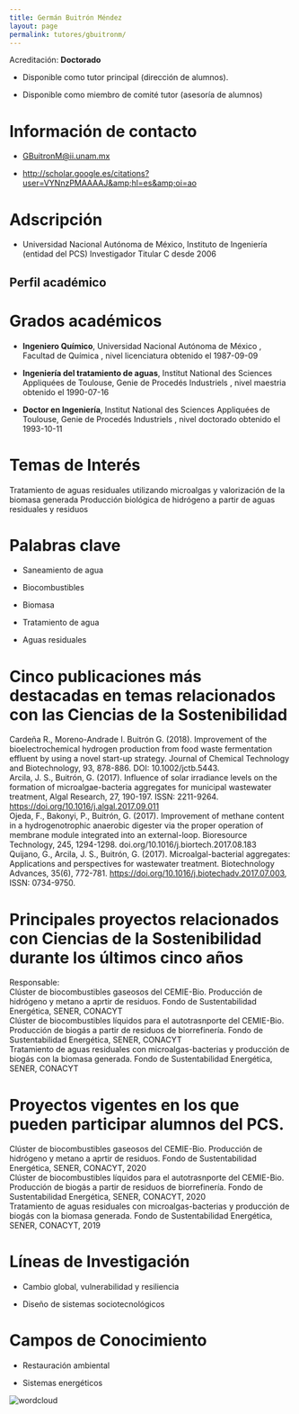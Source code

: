 ```yaml
---
title: Germán Buitrón Méndez
layout: page
permalink: tutores/gbuitronm/
---
```


Acreditación: **Doctorado**


 - Disponible como tutor principal (dirección de alumnos).


 - Disponible como miembro de comité tutor (asesoría de alumnos)





# Información de contacto

 - <GBuitronM@ii.unam.mx>


 - <a href="http://scholar.google.es/citations?user=VYNnzPMAAAAJ&amp;hl=es&amp;oi=ao" rel="nofollow">http://scholar.google.es/citations?user=VYNnzPMAAAAJ&amp;hl=es&amp;oi=ao</a>




# Adscripción


 - Universidad Nacional Autónoma de México, Instituto de Ingeniería (entidad del PCS)    Investigador Titular C desde 2006
 





## Perfil académico


# Grados académicos


 - **Ingeniero Químico**, Universidad Nacional Autónoma de México , Facultad de Química , nivel licenciatura obtenido el 1987-09-09

 - **Ingeniería del tratamiento de aguas**, Institut National des Sciences Appliquées de Toulouse, Genie de Procedés Industriels , nivel maestria obtenido el 1990-07-16

 - **Doctor en Ingeniería**, Institut National des Sciences Appliquées de Toulouse, Genie de Procedés Industriels , nivel doctorado obtenido el 1993-10-11




# Temas de Interés

Tratamiento de aguas residuales utilizando microalgas y valorización de la biomasa generada Producción biológica de hidrógeno a partir de aguas residuales y residuos



# Palabras clave


 - Saneamiento de agua

 - Biocombustibles

 - Biomasa

 - Tratamiento de agua

 - Aguas residuales




# Cinco publicaciones más destacadas en temas relacionados con las Ciencias de la Sostenibilidad

Cardeña R., Moreno-Andrade I. Buitrón G. (2018). Improvement of the bioelectrochemical hydrogen production from food waste fermentation effluent by using a novel start-up strategy. Journal of Chemical Technology and Biotechnology, 93, 878-886. DOI: 10.1002/jctb.5443. <br />Arcila, J. S., Buitrón, G. (2017). Influence of solar irradiance levels on the formation of microalgae-bacteria aggregates for municipal wastewater treatment, Algal Research, 27, 190-197. ISSN: 2211-9264. https://doi.org/10.1016/j.algal.2017.09.011<br />Ojeda, F., Bakonyi, P., Buitrón, G. (2017). Improvement of methane content in a hydrogenotrophic anaerobic digester via the proper operation of membrane module integrated into an external-loop. Bioresource Technology, 245, 1294-1298. doi.org/10.1016/j.biortech.2017.08.183<br />Quijano, G., Arcila, J. S., Buitrón, G. (2017). Microalgal-bacterial aggregates: Applications and perspectives for wastewater treatment. Biotechnology Advances, 35(6), 772-781. https://doi.org/10.1016/j.biotechadv.2017.07.003, ISSN: 0734-9750.




# Principales proyectos relacionados con Ciencias de la Sostenibilidad durante los últimos cinco años

Responsable:<br />Clúster de biocombustibles gaseosos del CEMIE-Bio. Producción de hidrógeno y metano a aprtir de residuos. Fondo de Sustentabilidad Energética, SENER, CONACYT<br />Clúster de biocombustibles líquidos para el autotrasnporte del CEMIE-Bio. Producción de biogás a partir de residuos de biorrefinería. Fondo de Sustentabilidad Energética, SENER, CONACYT<br />Tratamiento de aguas residuales con microalgas-bacterias y producción de biogás con la biomasa generada. Fondo de Sustentabilidad Energética, SENER, CONACYT<br />




# Proyectos vigentes en los que pueden participar alumnos del PCS.

Clúster de biocombustibles gaseosos del CEMIE-Bio. Producción de hidrógeno y metano a aprtir de residuos. Fondo de Sustentabilidad Energética, SENER, CONACYT, 2020<br />Clúster de biocombustibles líquidos para el autotrasnporte del CEMIE-Bio. Producción de biogás a partir de residuos de biorrefinería. Fondo de Sustentabilidad Energética, SENER, CONACYT, 2020<br />Tratamiento de aguas residuales con microalgas-bacterias y producción de biogás con la biomasa generada. Fondo de Sustentabilidad Energética, SENER, CONACYT, 2019




# Líneas de Investigación


 - Cambio global, vulnerabilidad y resiliencia

 - Diseño de sistemas sociotecnológicos





# Campos de Conocimiento

 - Restauración ambiental

 - Sistemas energéticos



![wordcloud](https://sostenibilidad.posgrado.unam.mx/media/perfil-academico/131/wordcloud.png)
